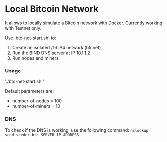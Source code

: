 # Local Bitcoin Network
It allows to locally simulate a Bitcoin network with Docker.
Currently working with Testnet only.

Use 'btc-net-start.sh' to:
1. Create an isolated /16 IP4 network (btcnet)
2. Run the BIND DNS server at IP 10.1.1.2
3. Run nodes and miners

### Usage
'./btc-net-start.sh <number-of-nodes> <number-of-miners>'

Default parameters are:  
- number-of-nodes = 100  
- number-of-miners = 10  

### DNS

To check if the DNS is working, use the following command:
`nslookup seed.seeder.btc SERVER_IP_ADDRESS`
